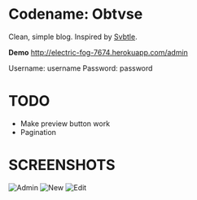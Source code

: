 Codename: Obtvse
================
Clean, simple blog.  Inspired by [Svbtle](http://svbtle.com).

**Demo**
http://electric-fog-7674.herokuapp.com/admin

Username: username
Password: password


TODO
====
- Make preview button work
- Pagination

SCREENSHOTS
===========
![Admin](http://i.imgur.com/OVr7q.png)
![New](http://i.imgur.com/MTm2c.png)
![Edit](http://i.imgur.com/VSR7M.png)